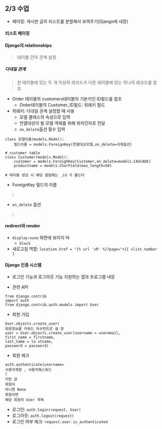 ## 2/3 수업

* 페이징: 게시판 글의 리스트를 분할해서 보여주기(Django에 내장)



#### 리스트 페이징







#### Django의 relationships

> 테이블 간의 관계 설정



##### 다대일 관계

> 한 테이블에 있는 두 개 이상의 레코드가 다른 테이블에 있는 하나의 레코드를 참조

* Order 테이블의 customers테이블의 기본키인 ID필드를 참조
  * Order테이블의 Customer_ID필드: 외래키 필드
* 외래키: 다대일 관계 설정할 때 사용
  * 모델 클래스의 속성으로 입력
  * 연결대상이 될 모델 객체를 위해 위치인자로 전달
  * `on_delete`옵션 필수 입력

```
class 모델이름(models.Model):
	필드이름 = models.ForeignKey(연결대상모델,on_delete=삭제옵션)
```

```
# customer table
class Customer(models.Model):
	customer = models.ForeighKey(Customer,on_delete=models.CASCADE)
	productname = models.CharField(max_length=50)

# 테이블 생성 시 해당 컬럼에는 _id 가 붙는다
```



* ForeignKey 필드의 이름

  : 



* `on_delete` 옵션

  :





#### redirect와 render







* `display:none` 화면에 보이지 마
  * `block` 
* 새로고침 역할: `location.href = "{% url 'vR' %}?page="+{{ vlist.number }`







#### Django 인증 시스템

* 로그인 기능과 로그아웃 기능 지원하는 앱과 프로그램 내장



* 관련 API

```
from django.contrib
import auth
from django.contrib.auth.models import User
```

* 회원 가입

```
User.objects.create_user(
회원정보를 키워드 아규먼트로 설 정
user = User.objects.create_user(username = useremail,
first_name = firstname,
last_name = la stname,
password = password)
```

* 회원 체크

```
auth.authenticate(username=
사용자계정 , 사용자패스워드
(
리턴 값
회원이
아니면 None
회원이면
해당 회원의 User 객체
```

* 로그인: `auth.login(request, User)`
* 로그아웃: `auth.logout(request)`
* 로그인 여부 체크: `request.user.is_authenticated`